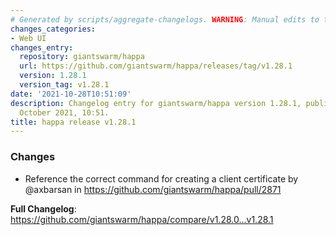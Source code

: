 ```yaml
---
# Generated by scripts/aggregate-changelogs. WARNING: Manual edits to this files will be overwritten.
changes_categories:
- Web UI
changes_entry:
  repository: giantswarm/happa
  url: https://github.com/giantswarm/happa/releases/tag/v1.28.1
  version: 1.28.1
  version_tag: v1.28.1
date: '2021-10-28T10:51:09'
description: Changelog entry for giantswarm/happa version 1.28.1, published on 28
  October 2021, 10:51.
title: happa release v1.28.1
---
```


### Changes

* Reference the correct command for creating a client certificate by @axbarsan in https://github.com/giantswarm/happa/pull/2871


**Full Changelog**: https://github.com/giantswarm/happa/compare/v1.28.0...v1.28.1
